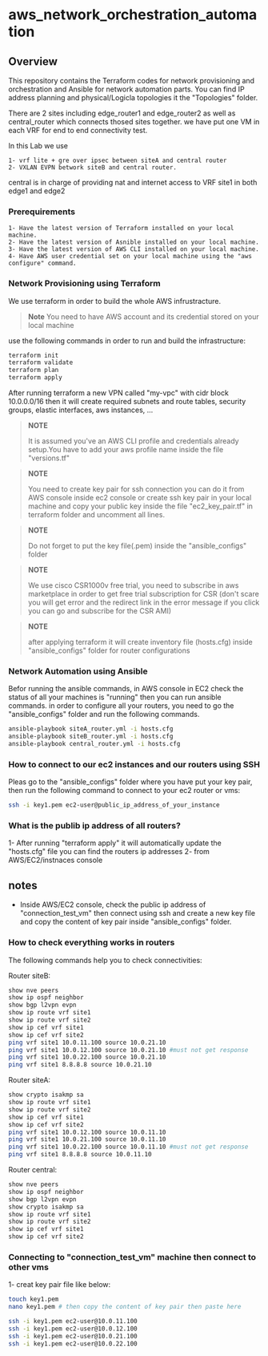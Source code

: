 # aws_network_orchestration_automation
## Overview

This repository contains the Terraform codes for network provisioning and orchestration and Ansible for network automation parts.
You can find IP address planning and physical/Logicla topologies it the "Topologies" folder.

There are 2 sites including edge_router1 and edge_router2 as well as central_router which connects thosed sites together.
we have put one VM in each VRF for end to end connectivity test.

In this Lab we use 
```
1- vrf lite + gre over ipsec between siteA and central router
2- VXLAN EVPN betwork siteB and central router.
```
central is in charge of providing nat and internet access to VRF site1 in both edge1 and edge2

### Prerequirements
```
1- Have the latest version of Terraform installed on your local machine.
2- Have the latest version of Asnible installed on your local machine.
3- Have the latest version of AWS CLI installed on your local machine.
4- Have AWS user credential set on your local machine using the "aws configure" command.
```
### Network Provisioning using Terraform

We use terraform in order to build the whole AWS infrustracture.
> **Note**
> You need to have AWS account and its credential stored on your local machine

use the following commands in order to run and build the infrastructure:

```bash
terraform init
terraform validate
terraform plan
terraform apply
```

After running terraform a new VPN called "my-vpc" with cidr block 10.0.0.0/16
then it will create required subnets and route tables, security groups, elastic interfaces, aws instances, ...

> **NOTE** 
>
> It is assumed you've an AWS CLI profile and credentials already setup.You have to add your aws profile name inside the file "versions.tf"

> **NOTE** 
>
> You need to create key pair for ssh connection you can do it from AWS console inside ec2 console or create ssh key pair 
in your local machine and copy your public key inside the file "ec2_key_pair.tf" in terraform folder and uncomment all lines. 

> **NOTE** 
> 
> Do not forget to put the key file(.pem) inside the "ansible_configs" folder

> **NOTE** 
>
> We use cisco CSR1000v free trial, you need to subscribe in aws marketplace in order to get free trial subscription for CSR (don't scare you will get error and the redirect link in the error message if you click you can go and subscribe for the CSR AMI) 

> **NOTE** 
>
> after applying terraform it will create inventory file (hosts.cfg) inside "ansible_configs" folder for router configurations 
### Network Automation using Ansible

Befor running the ansible commands, in AWS console in EC2 check the status of all your machines is "running" then you can run ansible commands.
in order to configure all your routers, you need to go the "ansible_configs" folder and run the following commands.

```bash
ansible-playbook siteA_router.yml -i hosts.cfg
ansible-playbook siteB_router.yml -i hosts.cfg
ansible-playbook central_router.yml -i hosts.cfg
```
### How to connect to our ec2 instances and our routers using SSH

Pleas go to the "ansible_configs" folder where you have put your key pair, then run the following command to connect to your ec2 router or vms:


```bash
ssh -i key1.pem ec2-user@public_ip_address_of_your_instance
```
### What is the publib ip address of all routers?

1- After running "terraform apply" it will automatically update the "hosts.cfg" file you can find the routers ip addresses
2- from AWS/EC2/instnaces console
## notes
- Inside AWS/EC2 console, check the public ip address of "connection_test_vm" then connect using ssh and create a new key file and copy the content of key pair inside "ansible_configs" folder.


### How to check everything works in routers

The following commands help you to check connectivities:

Router siteB:

```bash
show nve peers
show ip ospf neighbor
show bgp l2vpn evpn
show ip route vrf site1
show ip route vrf site2
show ip cef vrf site1
show ip cef vrf site2
ping vrf site1 10.0.11.100 source 10.0.21.10
ping vrf site1 10.0.12.100 source 10.0.21.10 #must not get response
ping vrf site1 10.0.22.100 source 10.0.21.10
ping vrf site1 8.8.8.8 source 10.0.21.10
```

Router siteA:

```bash
show crypto isakmp sa
show ip route vrf site1
show ip route vrf site2
show ip cef vrf site1
show ip cef vrf site2
ping vrf site1 10.0.12.100 source 10.0.11.10
ping vrf site1 10.0.21.100 source 10.0.11.10
ping vrf site1 10.0.22.100 source 10.0.11.10 #must not get response
ping vrf site1 8.8.8.8 source 10.0.11.10
```

Router central:

```bash
show nve peers
show ip ospf neighbor
show bgp l2vpn evpn
show crypto isakmp sa
show ip route vrf site1
show ip route vrf site2
show ip cef vrf site1
show ip cef vrf site2
```

### Connecting to "connection_test_vm" machine then connect to other vms

1- creat key pair file like below:

```bash
touch key1.pem
nano key1.pem # then copy the content of key pair then paste here

ssh -i key1.pem ec2-user@10.0.11.100
ssh -i key1.pem ec2-user@10.0.12.100
ssh -i key1.pem ec2-user@10.0.21.100
ssh -i key1.pem ec2-user@10.0.22.100
```